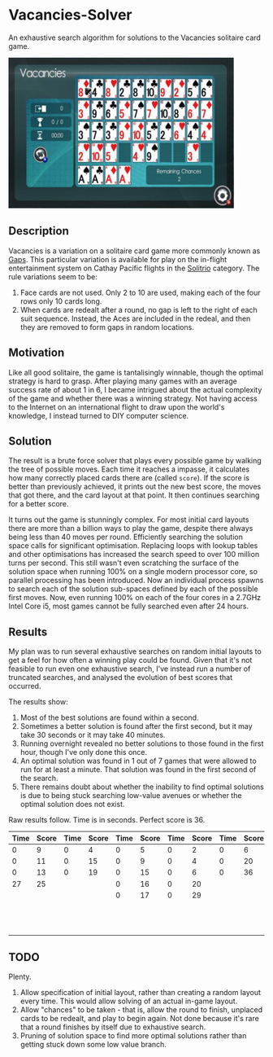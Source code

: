 # Vacancies-Solver

An exhaustive search algorithm for solutions to the Vacancies solitaire card game.

![In-game screenshot](In-game_screenshot.png?raw=true "Vacancies In-game Screenshot")

## Description

Vacancies is a variation on a solitaire card game more commonly known as [Gaps](https://en.wikipedia.org/wiki/Gaps). This particular variation is available for play on the in-flight entertainment system on Cathay Pacific flights in the [Solitrio](https://www.cathaypacific.com/cx/en_US/travel-information/flying-with-us/inflight-entertainment/games.html) category. The rule variations seem to be:

1. Face cards are not used. Only 2 to 10 are used, making each of the four rows only 10 cards long.
1. When cards are redealt after a round, no gap is left to the right of each suit sequence. Instead, the Aces are included in the redeal, and then they are removed to form gaps in random locations.

## Motivation

Like all good solitaire, the game is tantalisingly winnable, though the optimal strategy is hard to grasp. After playing many games with an average success rate of about 1 in 6, I became intrigued about the actual complexity of the game and whether there was a winning strategy. Not having access to the Internet on an international flight to draw upon the world's knowledge, I instead turned to DIY computer science.

## Solution

The result is a brute force solver that plays every possible game by walking the tree of possible moves. Each time it reaches a impasse, it calculates how many correctly placed cards there are (called `score`). If the score is better than previously achieved, it prints out the new best score, the moves that got there, and the card layout at that point. It then continues searching for a better score.

It turns out the game is stunningly complex. For most initial card layouts there are more than a billion ways to play the game, despite there always being less than 40 moves per round. Efficiently searching the solution space calls for significant optimisation. Replacing loops with lookup tables and other optimisations has increased the search speed to over 100 million turns per second. This still wasn't even scratching the surface of the solution space when running 100% on a single modern processor core, so parallel processing has been introduced. Now an individual process spawns to search each of the solution sub-spaces defined by each of the possible first moves. Now, even running 100% on each of the four cores in a 2.7GHz Intel Core i5, most games cannot be fully searched even after 24 hours.

## Results

My plan was to run several exhaustive searches on random initial layouts to get a feel for how often a winning play could be found. Given that it's not feasible to run even one exhaustive search, I've instead run a number of truncated searches, and analysed the evolution of best scores that occurred.

The results show:

1. Most of the best solutions are found within a second.
1. Sometimes a better solution is found after the first second, but it may take 30 seconds or it may take 40 minutes.
1. Running overnight revealed no better solutions to those found in the first hour, though I've only done this once.
1. An optimal solution was found in 1 out of 7 games that were allowed to run for at least a minute. That solution was found in the first second of the search.
1. There remains doubt about whether the inability to find optimal solutions is due to being stuck searching low-value avenues or whether the optimal solution does not exist.

Raw results follow. Time is in seconds. Perfect score is 36.

| Time | Score | Time | Score | Time | Score | Time | Score | Time | Score | Time | Score | Time | Score |
|------|-------|------|-------|------|-------|------|-------|------|-------|------|-------|------|-------|
|  0   |   9   |  0   |   4   |  0   |   5   |  0   |   2   |  0   |   6   |  0   |   5   |  0   |   2   |
|  0   |   11  |  0   |   15  |  0   |   9   |  0   |   4   |  0   |   20  |  0   |   9   |  0   |   5   |
|  0   |   13  |  0   |   19  |  0   |   15  |  0   |   6   |  0   |   36  |  0   |   12  |  0   |   10  |
|  27  |   25  |      |       |  0   |   16  |  0   |   20  |      |       |  0   |   14  |  0   |   12  |
|      |       |      |       |  0   |   17  |  0   |   29  |      |       |      |       |  0   |   16  |
|      |       |      |       |      |       |      |       |      |       |      |       |  1   |   17  |
|      |       |      |       |      |       |      |       |      |       |      |       | 2484 |   20  |
|      |       |      |       |      |       |      |       |      |       |      |       | 2662 |   21  |

## TODO

Plenty.

1. Allow specification of initial layout, rather than creating a random layout every time. This would allow solving of an actual in-game layout.
1. Allow "chances" to be taken - that is, allow the round to finish, unplaced cards to be redealt, and play to begin again. Not done because it's rare that a round finishes by itself due to exhaustive search.
1. Pruning of solution space to find more optimal solutions rather than getting stuck down some low value branch.
